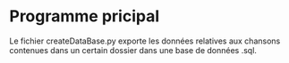 # Programme pricipal


Le fichier createDataBase.py exporte les données relatives aux chansons contenues dans un certain dossier dans une base de données .sql.
